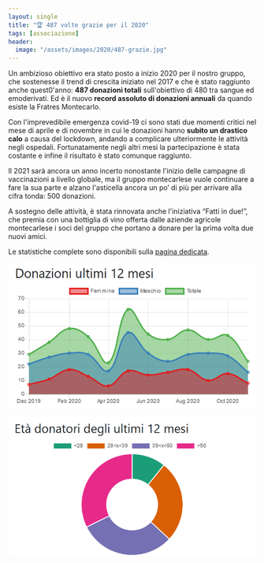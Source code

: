 ```yaml
---
layout: single
title: "🏆 487 volte grazie per il 2020"
tags: [associazione]
header:
  image: "/assets/images/2020/487-grazie.jpg"
---
```


Un ambizioso obiettivo era stato posto a inizio 2020 per il nostro gruppo, che
sostenesse il trend di crescita iniziato nel 2017 e che è stato raggiunto anche
quest0'anno: **487 donazioni totali** sull'obiettivo di 480 tra sangue ed
emoderivati. Ed è il nuovo **record assoluto di donazioni annuali** da quando
esiste la Fratres Montecarlo.

Con l'imprevedibile emergenza covid-19 ci sono stati due momenti critici nel
mese di aprile e di novembre in cui le donazioni hanno **subito un drastico
calo** a causa del lockdown, andando a complicare ulteriormente le attività
negli ospedali. Fortunatamente negli altri mesi la partecipazione è stata
costante e infine il risultato è stato comunque raggiunto.

Il 2021 sarà ancora un anno incerto nonostante l'inizio delle campagne di
vaccinazioni a livello globale, ma il gruppo montecarlese vuole continuare a
fare la sua parte e alzano l'asticella ancora un po’ di più per arrivare alla
cifra tonda: 500 donazioni.

A sostegno delle attività, è stata rinnovata anche l'iniziativa “Fatti in due!”,
che premia con una bottiglia di vino offerta dalle aziende agricole montecarlese
i soci del gruppo che portano a donare per la prima volta due nuovi amici.

Le statistiche complete sono disponibili sulla [pagina dedicata](https://fratresmontecarlo.org/charts/).

![donazioni mensili per sesso](/assets/images/2020/stats/2020-donazioni-mensili.png)

![età donatori](/assets/images/2020/stats/2020-eta-donatori.png)
